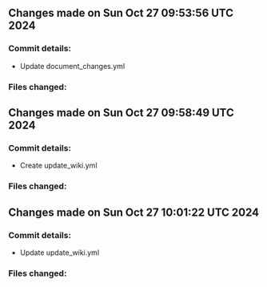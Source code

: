## Changes made on Sun Oct 27 09:53:56 UTC 2024
### Commit details:
- Update document_changes.yml
### Files changed:

## Changes made on Sun Oct 27 09:58:49 UTC 2024
### Commit details:
- Create update_wiki.yml
### Files changed:

## Changes made on Sun Oct 27 10:01:22 UTC 2024
### Commit details:
- Update update_wiki.yml
### Files changed:


